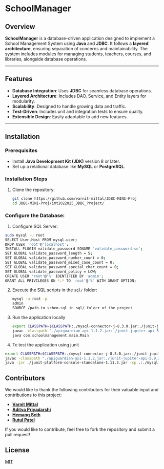 # SchoolManager

## Overview
**SchoolManager** is a database-driven application designed to implement a School Management System using **Java** and **JDBC**. It follows a **layered architecture**, ensuring separation of concerns and maintainability. The system includes modules for managing students, teachers, courses, and libraries, alongside database operations.

---

## Features
- **Database Integration**: Uses **JDBC** for seamless database operations.
- **Layered Architecture**: Includes DAO, Service, and Entity layers for modularity.
- **Scalability**: Designed to handle growing data and traffic.
- **Test-Driven**: Includes unit and integration tests to ensure quality.
- **Extensible Design**: Easily adaptable to add new features.

---

## Installation

### Prerequisites
- Install **Java Development Kit (JDK)** version 8 or later.
- Set up a relational database like **MySQL** or **PostgreSQL**.

### Installation Steps
1. Clone the repository:
   ```bash
   git clone https://github.com/varnit-mittal/JDBC-MINI-Proj
   cd JDBC-MINI-Proj/imt2022025_JDBC_Project/
    ```
### Configure the Database:

1. Configure SQL Server:
```bash
sudo mysql -u root
SELECT User,Host FROM mysql.user;
DROP USER 'root'@'localhost'; 
INSTALL PLUGIN validate_password SONAME 'validate_password.so';
SET GLOBAL validate_password_length = 5; 
SET GLOBAL validate_password_number_count = 0; 
SET GLOBAL validate_password_mixed_case_count = 0; 
SET GLOBAL validate_password_special_char_count = 0; 
SET GLOBAL validate_password_policy = LOW;
CREATE USER 'root'@'%' IDENTIFIED BY 'admin';
GRANT ALL PRIVILEGES ON *.* TO 'root'@'%' WITH GRANT OPTION; 
```

2. Execute the SQL scripts in the `sql/` folder:
   ```bash
   mysql -u root -p
   admin
   SOURCE /path to schem.sql in sql/ folder of the project 
   ```
3. Run the application locally
   ```bash
   export CLASSPATH=$CLASSPATH:./mysql-connector-j-8.3.0.jar:./junit-jupiter-engine-5.9.3.jar:./junit-jupiter-api-5.9.3.jar
   javac -classpath "./apiguardian-api-1.1.2.jar:./junit-jupiter-api-5.9.3.jar:./junit-jupiter-engine-5.9.3.jar:./junit-platform-console-standalone-1.11.3.jar:./mysql-connector-j-8.3.0.jar" -d . src/com/schoolmanagement/**/*.java
   java com.schoolmanagement.main.Main
   ```
4. To test the application using junit
```bash
export CLASSPATH=$CLASSPATH:./mysql-connector-j-8.3.0.jar:./junit-jupiter-engine-5.9.3.jar:./junit-jupiter-api-5.9.3.jar
javac -classpath "./apiguardian-api-1.1.2.jar:./junit-jupiter-api-5.9.3.jar:./junit-jupiter-engine-5.9.3.jar:./junit-platform-console-standalone-1.11.3.jar:./mysql-connector-j-8.3.0.jar" -d . src/com/schoolmanagement/**/*.java
java -jar ./junit-platform-console-standalone-1.11.3.jar -cp .:./mysql-connector-j-8.3.0.jar --scan-class-path
```

## Contributors

We would like to thank the following contributors for their valuable input and contributions to this project:

- **[Varnit Mittal](https://github.com/varnit-mittal)** 
- **[Aditya Priyadarshi](https://github.com/ap5967ap)** 
- **[Hemang Seth](https://github.com/Hemang-2004)** 
- **[Rutul Patel](https://github.com/RutulPatel007)** 


If you would like to contribute, feel free to fork the repository and submit a pull request!






   
## License

[MIT](https://github.com/varnit-mittal/JDBC-MINI-Proj/blob/main/LICENSE)
